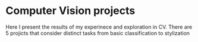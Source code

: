 # Computer Vision projects

Here I present the results of my experinece and exploration in CV. There are 5 projicts that consider distinct tasks from basic classification to stylization
